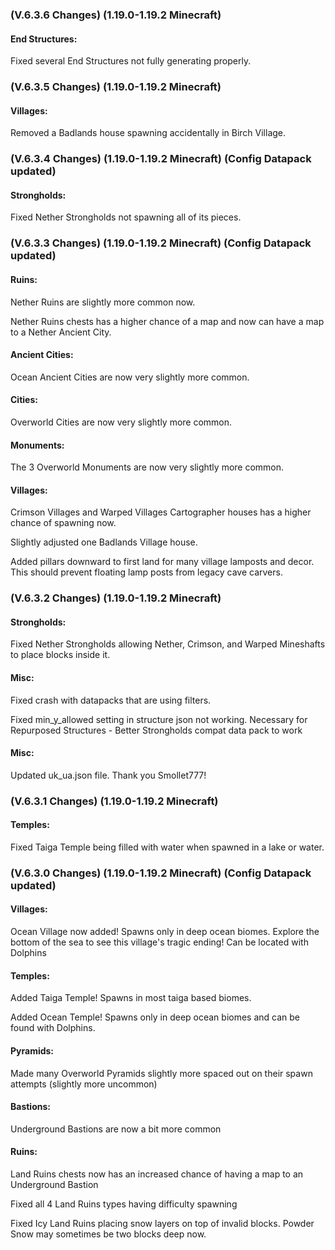 ### **(V.6.3.6 Changes) (1.19.0-1.19.2 Minecraft)**

#### End Structures:
Fixed several End Structures not fully generating properly.


### **(V.6.3.5 Changes) (1.19.0-1.19.2 Minecraft)**

#### Villages:
Removed a Badlands house spawning accidentally in Birch Village.


### **(V.6.3.4 Changes) (1.19.0-1.19.2 Minecraft) (Config Datapack updated)**

#### Strongholds:
Fixed Nether Strongholds not spawning all of its pieces.


### **(V.6.3.3 Changes) (1.19.0-1.19.2 Minecraft) (Config Datapack updated)**

#### Ruins:
Nether Ruins are slightly more common now.

Nether Ruins chests has a higher chance of a map and now can have a map to a Nether Ancient City.

#### Ancient Cities:
Ocean Ancient Cities are now very slightly more common.

#### Cities:
Overworld Cities are now very slightly more common.

#### Monuments:
The 3 Overworld Monuments are now very slightly more common.

#### Villages:
Crimson Villages and Warped Villages Cartographer houses has a higher chance of spawning now.

Slightly adjusted one Badlands Village house.

Added pillars downward to first land for many village lamposts and decor. This should prevent floating lamp posts from legacy cave carvers.


### **(V.6.3.2 Changes) (1.19.0-1.19.2 Minecraft)**

#### Strongholds:
Fixed Nether Strongholds allowing Nether, Crimson, and Warped Mineshafts to place blocks inside it.

#### Misc:
Fixed crash with datapacks that are using filters.

Fixed min_y_allowed setting in structure json not working. Necessary for Repurposed Structures - Better Strongholds compat data pack to work

#### Misc:
Updated uk_ua.json file. Thank you Smollet777!


### **(V.6.3.1 Changes) (1.19.0-1.19.2 Minecraft)**

#### Temples:
Fixed Taiga Temple being filled with water when spawned in a lake or water.


### **(V.6.3.0 Changes) (1.19.0-1.19.2 Minecraft) (Config Datapack updated)**

#### Villages:
Ocean Village now added! Spawns only in deep ocean biomes. Explore the bottom of the sea to see this village's tragic ending!
 Can be located with Dolphins

#### Temples:
Added Taiga Temple! Spawns in most taiga based biomes.

Added Ocean Temple! Spawns only in deep ocean biomes and can be found with Dolphins.

#### Pyramids:
Made many Overworld Pyramids slightly more spaced out on their spawn attempts (slightly more uncommon)

#### Bastions:
Underground Bastions are now a bit more common

#### Ruins:
Land Ruins chests now has an increased chance of having a map to an Underground Bastion

Fixed all 4 Land Ruins types having difficulty spawning

Fixed Icy Land Ruins placing snow layers on top of invalid blocks. Powder Snow may sometimes be two blocks deep now.